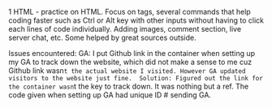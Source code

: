 1 HTML - practice on HTML. 
Focus on tags, several commands that help coding faster such as Ctrl or Alt key with other inputs without having to click each lines of code individually.
Adding images, comment section, live server chat, etc. Some helped by great sources outside.

Issues encountered:
GA: I put Github link in the container when setting up my GA to track down the website, which did not make a sense to me cuz Github link wasn`t the actual website I visited. However GA updated visitors to the website just fine. 
Solution: Figured out the link for the container wasn`t the key to track down. It was nothing but a ref. The code given when setting up GA had unique ID # sending GA.
